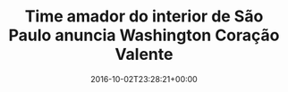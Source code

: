 ---
layout: post
title: "Time amador do interior de São Paulo anuncia Washington Coração Valente"
date: 2016-10-02T23:28:21+00:00
external_link: "http://globoesporte.globo.com/sp/vale-do-paraiba-regiao/futebol/noticia/2016/10/time-amador-do-interior-de-sao-paulo-anuncia-washington-coracao-valente.html"
categories: news globo.com
---